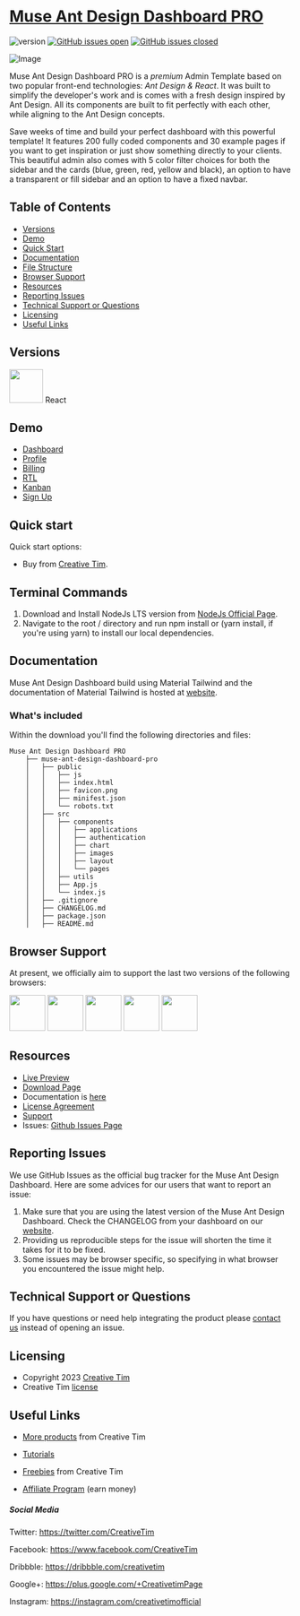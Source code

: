 # [Muse Ant Design Dashboard PRO](https://demos.creative-tim.com/muse-ant-design-dashboard-pro/#/dashboard?ref=readme-maddp)

![version](https://img.shields.io/badge/version-1.1.0-blue.svg) [![GitHub issues open](https://img.shields.io/github/issues/creativetimofficial/ct-muse-ant-design-dashboard-pro.svg?maxAge=2592000)](https://github.com/creativetimofficial/ct-muse-ant-design-dashboard-pro/issues?q=is%3Aopen+is%3Aissue) [![GitHub issues closed](https://img.shields.io/github/issues-closed-raw/creativetimofficial/ct-muse-ant-design-dashboard-pro.svg?maxAge=2592000)](https://github.com/creativetimofficial/ct-muse-ant-design-dashboard-pro/issues?q=is%3Aissue+is%3Aclosed)

![Image](https://s3.amazonaws.com/creativetim_bucket/products/580/original/muse-ant-dashboard-pro-react.jpg)

Muse Ant Design Dashboard PRO is a _premium_ Admin Template based on two popular front-end technologies: _Ant Design & React_. It was built to simplify the developer's work and is comes with a fresh design inspired by Ant Design. All its components are built to fit perfectly with each other, while aligning to the Ant Design concepts.

Save weeks of time and build your perfect dashboard with this powerful template! It features 200 fully coded components and 30 example pages if you want to get inspiration or just show something directly to your clients. This beautiful admin also comes with 5 color filter choices for both the sidebar and the cards (blue, green, red, yellow and black), an option to have a transparent or fill sidebar and an option to have a fixed navbar.

## Table of Contents

- [Versions](#versions)
- [Demo](#demo)
- [Quick Start](#quick-start)
- [Documentation](#documentation)
- [File Structure](#file-structure)
- [Browser Support](#browser-support)
- [Resources](#resources)
- [Reporting Issues](#reporting-issues)
- [Technical Support or Questions](#technical-support-or-questions)
- [Licensing](#licensing)
- [Useful Links](#useful-links)

## Versions

[<img src="https://github.com/creativetimofficial/public-assets/blob/master/logos/react.jpg?raw=true" width="60" height="60" />](https://www.creative-tim.com/product/muse-ant-design-dashboard-pro?ref=readme-maddp)
React

## Demo

- [Dashboard](https://demos.creative-tim.com/muse-ant-design-dashboard-pro/#/dashboard?ref=readme-maddp)
- [Profile](https://demos.creative-tim.com/muse-ant-design-dashboard-pro/#/pages/profile/profile-overview?ref=readme-maddp)
- [Billing](https://demos.creative-tim.com/muse-ant-design-dashboard-pro/#/pages/account/billing?ref=readme-maddp)
- [RTL](https://demos.creative-tim.com/muse-ant-design-dashboard-pro/#/pages/rtl?ref=readme-maddp)
- [Kanban](https://demos.creative-tim.com/muse-ant-design-dashboard-pro/#/applications/kanban?ref=readme-maddp)
- [Sign Up](https://demos.creative-tim.com/muse-ant-design-dashboard-pro/#/authentication/sign-up/basic?ref=readme-maddp)

## Quick start

Quick start options:

- Buy from [Creative Tim](https://www.creative-tim.com/product/muse-ant-design-dashboard-pro?ref=readme-maddp).

## Terminal Commands

1. Download and Install NodeJs LTS version from [NodeJs Official Page](https://nodejs.org/en/download/).
2. Navigate to the root / directory and run npm install or (yarn install, if you're using yarn) to install our local dependencies.

## Documentation

Muse Ant Design Dashboard build using Material Tailwind and the documentation of Material Tailwind is hosted at [website](https://demos.creative-tim.com/muse-ant-design-dashboard-pro/#/docs/overview?ref=readme-maddp).

### What's included

Within the download you'll find the following directories and files:

```
Muse Ant Design Dashboard PRO
    ├── muse-ant-design-dashboard-pro
    │   ├── public
    │   │   ├── js
    │   │   ├── index.html
    │   │   ├── favicon.png
    │   │   ├── minifest.json
    │   │   └── robots.txt
    │   ├── src
    │   │   ├── components
    │   │   │   ├── applications
    │   │   │   ├── authentication
    │   │   │   ├── chart
    │   │   │   ├── images
    │   │   │   ├── layout
    │   │   │   └── pages
    │   │   ├── utils
    │   │   ├── App.js
    │   │   └── index.js
    │   ├── .gitignore
    │   ├── CHANGELOG.md
    │   ├── package.json
    │   ├── README.md
```

## Browser Support

At present, we officially aim to support the last two versions of the following browsers:

<img src="https://s3.amazonaws.com/creativetim_bucket/github/browser/chrome.png" width="64" height="64"> <img src="https://s3.amazonaws.com/creativetim_bucket/github/browser/firefox.png" width="64" height="64"> <img src="https://s3.amazonaws.com/creativetim_bucket/github/browser/edge.png" width="64" height="64"> <img src="https://s3.amazonaws.com/creativetim_bucket/github/browser/safari.png" width="64" height="64"> <img src="https://s3.amazonaws.com/creativetim_bucket/github/browser/opera.png" width="64" height="64">

## Resources

- [Live Preview](https://demos.creative-tim.com/muse-ant-design-dashboard-pro/#/?ref=readme-maddp)
- [Download Page](https://www.creative-tim.com/product/muse-ant-design-dashboard-pro?ref=readme-maddp)
- Documentation is [here](https://demos.creative-tim.com/muse-ant-design-dashboard-pro/#/docs/overview?ref=readme-maddp)
- [License Agreement](https://www.creative-tim.com/license?ref=readme-maddp)
- [Support](https://www.creative-tim.com/contact-us?ref=readme-maddp)
- Issues: [Github Issues Page](https://github.com/creativetimofficial/ct-muse-ant-design-dashboard-pro/issues)

## Reporting Issues

We use GitHub Issues as the official bug tracker for the Muse Ant Design Dashboard. Here are some advices for our users that want to report an issue:

1. Make sure that you are using the latest version of the Muse Ant Design Dashboard. Check the CHANGELOG from your dashboard on our [website](https://www.creative-tim.com/product/muse-ant-design-dashboard-pro?ref=readme-maddp).
2. Providing us reproducible steps for the issue will shorten the time it takes for it to be fixed.
3. Some issues may be browser specific, so specifying in what browser you encountered the issue might help.

## Technical Support or Questions

If you have questions or need help integrating the product please [contact us](https://www.creative-tim.com/contact-us?ref=readme-maddp) instead of opening an issue.

## Licensing

- Copyright 2023 [Creative Tim](https://www.creative-tim.com?ref=readme-maddp)
- Creative Tim [license](https://www.creative-tim.com/license?ref=readme-maddp)

## Useful Links

- [More products](https://www.creative-tim.com/templates?ref=readme-maddp) from Creative Tim

- [Tutorials](https://www.youtube.com/channel/UCVyTG4sCw-rOvB9oHkzZD1w)

- [Freebies](https://www.creative-tim.com/templates/free?ref=readme-maddp) from Creative Tim

- [Affiliate Program](https://www.creative-tim.com/affiliates/new?ref=readme-maddp) (earn money)

##### Social Media

Twitter: <https://twitter.com/CreativeTim>

Facebook: <https://www.facebook.com/CreativeTim>

Dribbble: <https://dribbble.com/creativetim>

Google+: <https://plus.google.com/+CreativetimPage>

Instagram: <https://instagram.com/creativetimofficial>
